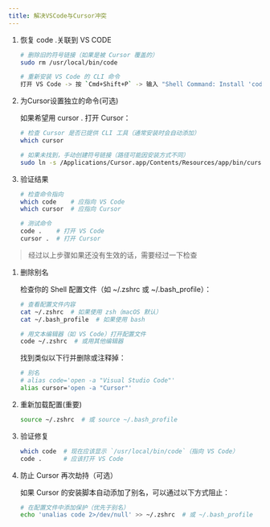 ```yaml
---
title: 解决VSCode与Cursor冲突
---
```


1. 恢复 code .关联到 VS CODE

    ```bash
    # 删除旧的符号链接（如果是被 Cursor 覆盖的）
    sudo rm /usr/local/bin/code

    # 重新安装 VS Code 的 CLI 命令
    打开 VS Code -> 按 `Cmd+Shift+P` -> 输入 "Shell Command: Install 'code' command in PATH"
    ```

2. 为Cursor设置独立的命令(可选)

    如果希望用 cursor . 打开 Cursor：
    ```bash
    # 检查 Cursor 是否已提供 CLI 工具（通常安装时会自动添加）
    which cursor

    # 如果未找到，手动创建符号链接（路径可能因安装方式不同）
    sudo ln -s /Applications/Cursor.app/Contents/Resources/app/bin/cursor /usr/local/bin/cursor
    ```

3. 验证结果

    ```bash
    # 检查命令指向
    which code    # 应指向 VS Code
    which cursor  # 应指向 Cursor

    # 测试命令
    code .    # 打开 VS Code
    cursor .  # 打开 Cursor
    ```

> 经过以上步骤如果还没有生效的话，需要经过一下检查

1. 删除别名
    
    检查你的 Shell 配置文件（如 ~/.zshrc 或 ~/.bash_profile）：

    ```bash
    # 查看配置文件内容
    cat ~/.zshrc  # 如果使用 zsh（macOS 默认）
    cat ~/.bash_profile  # 如果使用 bash

    # 用文本编辑器（如 VS Code）打开配置文件
    code ~/.zshrc  # 或用其他编辑器
    ```
    找到类似以下行并删除或注释掉：
    ```bash
    # 别名
    # alias code='open -a "Visual Studio Code"'
    alias cursor='open -a "Cursor"'
    ```
2. 重新加载配置(重要)
    
    ```bash
    source ~/.zshrc  # 或 source ~/.bash_profile
    ```
3. 验证修复

    ```bash
    which code  # 现在应该显示 `/usr/local/bin/code`（指向 VS Code）
    code .      # 应该打开 VS Code
    ```
4. 防止 Cursor 再次劫持（可选）

    如果 Cursor 的安装脚本自动添加了别名，可以通过以下方式阻止：
    ```bash
    # 在配置文件中添加保护（优先于别名）
    echo 'unalias code 2>/dev/null' >> ~/.zshrc  # 或 ~/.bash_profile
    ```

